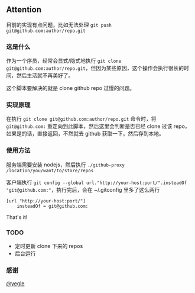 ## Attention

目前的实现有点问题，比如无法处理 `git push git@github.com:author/repo.git`


### 这是什么

作为一个序员，经常会显式/隐式地执行 `git clone git@github.com:author/repo.git`，但因为某些原因，这个操作会执行很长的时间，然后生活就不再美好了。

这个脚本要解决的就是 clone github repo 过慢的问题。

### 实现原理

在执行 `git clone git@github.com:author/repo.git` 命令时，将 `git@github.com:` 重定向到此脚本，然后这里会判断是否已经 clone 过该 repo，如果是的话，直接返回，不然就去 github 获取一下，然后存到本地。

### 使用方法

服务端需要安装 nodejs，然后执行 `./github-proxy /location/you/want/to/store/repos`

客户端执行 `git config --global url."http://your-host:port/".insteadOf "git@github.com:"`，执行完后，会在 ~/.gitconfig 里多了这么两行

```
[url "http://your-host:port/"]
	insteadOf = git@github.com:
```

That's it!

### TODO

* 定时更新 clone 下来的 repos
* 后台运行

### 感谢

[@yegle](https://twitter.com/yegle)
